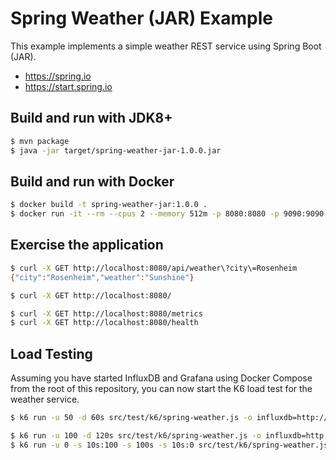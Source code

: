 # Spring Weather (JAR) Example

This example implements a simple weather REST service using Spring Boot (JAR).

- https://spring.io
- https://start.spring.io

## Build and run with JDK8+

```bash
$ mvn package
$ java -jar target/spring-weather-jar-1.0.0.jar
```

## Build and run with Docker

```bash
$ docker build -t spring-weather-jar:1.0.0 .
$ docker run -it --rm --cpus 2 --memory 512m -p 8080:8080 -p 9090:9090 spring-weather-jar:1.0.0
```

## Exercise the application

```bash
$ curl -X GET http://localhost:8080/api/weather\?city\=Rosenheim                                                          ─╯
{"city":"Rosenheim","weather":"Sunshine"}

$ curl -X GET http://localhost:8080/

$ curl -X GET http://localhost:8080/metrics
$ curl -X GET http://localhost:8080/health
```

## Load Testing 

Assuming you have started InfluxDB and Grafana using Docker Compose from the root of this repository, you can now start
the K6 load test for the weather service.

```bash
$ k6 run -u 50 -d 60s src/test/k6/spring-weather.js -o influxdb=http://localhost:8086/k6

$ k6 run -u 100 -d 120s src/test/k6/spring-weather.js -o influxdb=http://localhost:8086/k6
$ k6 run -u 0 -s 10s:100 -s 100s -s 10s:0 src/test/k6/spring-weather.js -o influxdb=http://localhost:8086/k6
```
